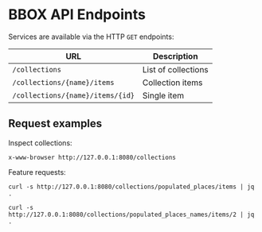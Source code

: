 # BBOX API Endpoints

Services are available via the HTTP `GET` endpoints:

|               URL                |     Description     |
|----------------------------------|---------------------|
| `/collections`                   | List of collections |
| `/collections/{name}/items`      | Collection items    |
| `/collections/{name}/items/{id}` | Single item         |


## Request examples

Inspect collections:

    x-www-browser http://127.0.0.1:8080/collections

Feature requests:

    curl -s http://127.0.0.1:8080/collections/populated_places/items | jq .

    curl -s http://127.0.0.1:8080/collections/populated_places_names/items/2 | jq .
